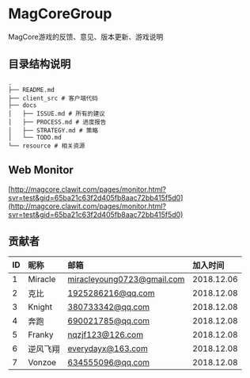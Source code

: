 # MagCoreGroup

MagCore游戏的反馈、意见、版本更新、游戏说明

## 目录结构说明

```
.
├── README.md
├── client_src # 客户端代码
├── docs
│   ├── ISSUE.md # 所有的建议
│   ├── PROCESS.md # 进度报告
│   ├── STRATEGY.md # 策略
│   └── TODO.md
└── resource # 相关资源
```

## Web Monitor

[http://magcore.clawit.com/pages/monitor.html?svr=test&gid=65ba21c63f2d405fb8aac72bb415f5d0](http://magcore.clawit.com/pages/monitor.html?svr=test&gid=65ba21c63f2d405fb8aac72bb415f5d0)

## 贡献者

| ID | 昵称 | 邮箱 | 加入时间 |
| :---- | :---- | :---- | :---- |
| 1 | Miracle | miracleyoung0723@gmail.com | 2018.12.06 |
|  2    |   克比   |   1925286216@qq.com   | 2018.12.08 |
|  3    |   Knight   |   380733342@qq.com   | 2018.12.08 |
|  4    |   奔跑   |   690021785@qq.com   | 2018.12.08 |
|  5    |   Franky   |   nqzjf123@126.com   | 2018.12.08 |
|  6    |   逆风飞翔   |   everydayx@163.com   | 2018.12.08 |
|  7    |   Vonzoe    |   634555096@qq.com   | 2018.12.08 |